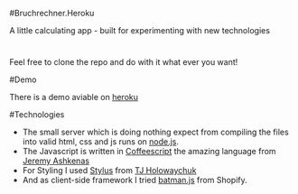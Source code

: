 #Bruchrechner.Heroku

A little calculating app - built for experimenting with new technologies 

# 

Feel free to clone the repo and do with it what ever you want! 

#Demo

There is a demo aviable on [heroku](http://bruchrechner.herokuapp.com/)

#Technologies

* The small server which is doing nothing expect from compiling the files into valid html, css and js runs on [node.js](http://nodejs.org/).
* The Javascript is written in [Coffeescript](http://jashkenas.github.com/coffee-script/) the amazing language from [Jeremy Ashkenas](https://github.com/jashkenas)
* For Styling I used [Stylus](http://learnboost.github.com/stylus/) from [TJ Holowaychuk](https://github.com/visionmedia)
* And as client-side framework I tried [batman.js](http://batmanjs.org/) from Shopify. 
